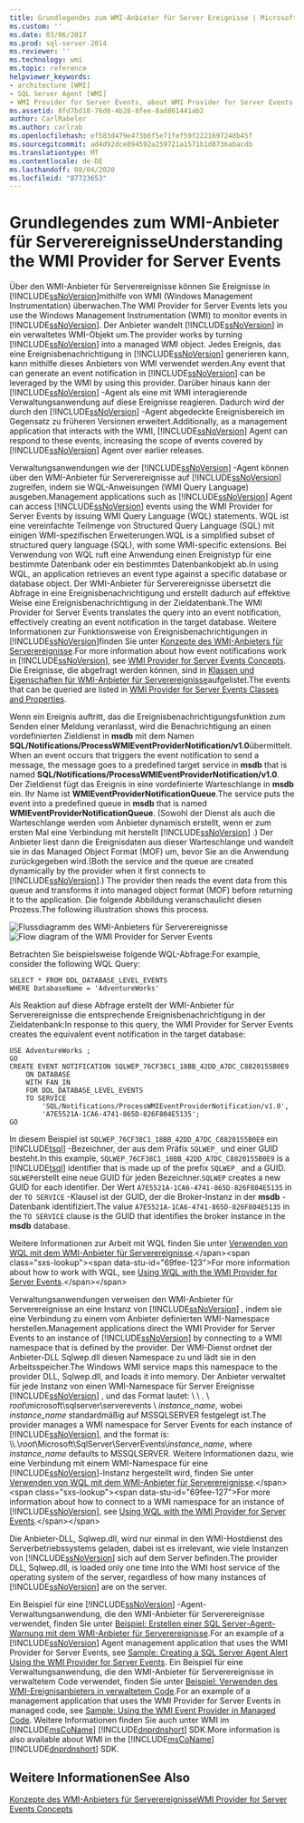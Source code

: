 ```yaml
---
title: Grundlegendes zum WMI-Anbieter für Server Ereignisse | Microsoft-Dokumentation
ms.custom: ''
ms.date: 03/06/2017
ms.prod: sql-server-2014
ms.reviewer: ''
ms.technology: wmi
ms.topic: reference
helpviewer_keywords:
- architecture [WMI]
- SQL Server Agent [WMI]
- WMI Provider for Server Events, about WMI Provider for Server Events
ms.assetid: 8fd7bd18-76d0-4b28-8fee-8ad861441ab2
author: CarlRabeler
ms.author: carlrab
ms.openlocfilehash: ef583d479e473b6f5e71fef59f2221697248b45f
ms.sourcegitcommit: ad4d92dce894592a259721a1571b1d8736abacdb
ms.translationtype: MT
ms.contentlocale: de-DE
ms.lasthandoff: 08/04/2020
ms.locfileid: "87723653"
---
```

# <a name="understanding-the-wmi-provider-for-server-events"></a><span data-ttu-id="69fee-102">Grundlegendes zum WMI-Anbieter für Serverereignisse</span><span class="sxs-lookup"><span data-stu-id="69fee-102">Understanding the WMI Provider for Server Events</span></span>
  <span data-ttu-id="69fee-103">Über den WMI-Anbieter für Serverereignisse können Sie Ereignisse in [!INCLUDE[ssNoVersion](../../includes/ssnoversion-md.md)]mithilfe von WMI (Windows Management Instrumentation) überwachen.</span><span class="sxs-lookup"><span data-stu-id="69fee-103">The WMI Provider for Server Events lets you use the Windows Management Instrumentation (WMI) to monitor events in [!INCLUDE[ssNoVersion](../../includes/ssnoversion-md.md)].</span></span> <span data-ttu-id="69fee-104">Der Anbieter wandelt [!INCLUDE[ssNoVersion](../../includes/ssnoversion-md.md)] in ein verwaltetes WMI-Objekt um.</span><span class="sxs-lookup"><span data-stu-id="69fee-104">The provider works by turning [!INCLUDE[ssNoVersion](../../includes/ssnoversion-md.md)] into a managed WMI object.</span></span> <span data-ttu-id="69fee-105">Jedes Ereignis, das eine Ereignisbenachrichtigung in [!INCLUDE[ssNoVersion](../../includes/ssnoversion-md.md)] generieren kann, kann mithilfe dieses Anbieters von WMI verwendet werden.</span><span class="sxs-lookup"><span data-stu-id="69fee-105">Any event that can generate an event notification in [!INCLUDE[ssNoVersion](../../includes/ssnoversion-md.md)] can be leveraged by the WMI by using this provider.</span></span> <span data-ttu-id="69fee-106">Darüber hinaus kann der [!INCLUDE[ssNoVersion](../../includes/ssnoversion-md.md)] -Agent als eine mit WMI interagierende Verwaltungsanwendung auf diese Ereignisse reagieren. Dadurch wird der durch den [!INCLUDE[ssNoVersion](../../includes/ssnoversion-md.md)] -Agent abgedeckte Ereignisbereich im Gegensatz zu früheren Versionen erweitert.</span><span class="sxs-lookup"><span data-stu-id="69fee-106">Additionally, as a management application that interacts with the WMI, [!INCLUDE[ssNoVersion](../../includes/ssnoversion-md.md)] Agent can respond to these events, increasing the scope of events covered by [!INCLUDE[ssNoVersion](../../includes/ssnoversion-md.md)] Agent over earlier releases.</span></span>

 <span data-ttu-id="69fee-107">Verwaltungsanwendungen wie der [!INCLUDE[ssNoVersion](../../includes/ssnoversion-md.md)] -Agent können über den WMI-Anbieter für Serverereignisse auf [!INCLUDE[ssNoVersion](../../includes/ssnoversion-md.md)] zugreifen, indem sie WQL-Anweisungen (WMI Query Language) ausgeben.</span><span class="sxs-lookup"><span data-stu-id="69fee-107">Management applications such as [!INCLUDE[ssNoVersion](../../includes/ssnoversion-md.md)] Agent can access [!INCLUDE[ssNoVersion](../../includes/ssnoversion-md.md)] events using the WMI Provider for Server Events by issuing WMI Query Language (WQL) statements.</span></span> <span data-ttu-id="69fee-108">WQL ist eine vereinfachte Teilmenge von Structured Query Language (SQL) mit einigen WMI-spezifischen Erweiterungen.</span><span class="sxs-lookup"><span data-stu-id="69fee-108">WQL is a simplified subset of structured query language (SQL), with some WMI-specific extensions.</span></span> <span data-ttu-id="69fee-109">Bei Verwendung von WQL ruft eine Anwendung einen Ereignistyp für eine bestimmte Datenbank oder ein bestimmtes Datenbankobjekt ab.</span><span class="sxs-lookup"><span data-stu-id="69fee-109">In using WQL, an application retrieves an event type against a specific database or database object.</span></span> <span data-ttu-id="69fee-110">Der WMI-Anbieter für Serverereignisse übersetzt die Abfrage in eine Ereignisbenachrichtigung und erstellt dadurch auf effektive Weise eine Ereignisbenachrichtigung in der Zieldatenbank.</span><span class="sxs-lookup"><span data-stu-id="69fee-110">The WMI Provider for Server Events translates the query into an event notification, effectively creating an event notification in the target database.</span></span> <span data-ttu-id="69fee-111">Weitere Informationen zur Funktionsweise von Ereignisbenachrichtigungen in [!INCLUDE[ssNoVersion](../../includes/ssnoversion-md.md)]finden Sie unter [Konzepte des WMI-Anbieters für Serverereignisse](https://technet.microsoft.com/library/ms180560.aspx).</span><span class="sxs-lookup"><span data-stu-id="69fee-111">For more information about how event notifications work in [!INCLUDE[ssNoVersion](../../includes/ssnoversion-md.md)], see [WMI Provider for Server Events Concepts](https://technet.microsoft.com/library/ms180560.aspx).</span></span> <span data-ttu-id="69fee-112">Die Ereignisse, die abgefragt werden können, sind in [Klassen und Eigenschaften für WMI-Anbieter für Serverereignisse](../../relational-databases/wmi-provider-server-events/wmi-provider-for-server-events-classes-and-properties.md)aufgelistet.</span><span class="sxs-lookup"><span data-stu-id="69fee-112">The events that can be queried are listed in [WMI Provider for Server Events Classes and Properties](../../relational-databases/wmi-provider-server-events/wmi-provider-for-server-events-classes-and-properties.md).</span></span>

 <span data-ttu-id="69fee-113">Wenn ein Ereignis auftritt, das die Ereignisbenachrichtigungsfunktion zum Senden einer Meldung veranlasst, wird die Benachrichtigung an einen vordefinierten Zieldienst in **msdb** mit dem Namen **SQL/Notifications/ProcessWMIEventProviderNotification/v1.0**übermittelt.</span><span class="sxs-lookup"><span data-stu-id="69fee-113">When an event occurs that triggers the event notification to send a message, the message goes to a predefined target service in **msdb** that is named **SQL/Notifications/ProcessWMIEventProviderNotification/v1.0**.</span></span> <span data-ttu-id="69fee-114">Der Zieldienst fügt das Ereignis in eine vordefinierte Warteschlange in **msdb** ein. Ihr Name ist **WMIEventProviderNotificationQueue**.</span><span class="sxs-lookup"><span data-stu-id="69fee-114">The service puts the event into a predefined queue in **msdb** that is named **WMIEventProviderNotificationQueue**.</span></span> <span data-ttu-id="69fee-115">(Sowohl der Dienst als auch die Warteschlange werden vom Anbieter dynamisch erstellt, wenn er zum ersten Mal eine Verbindung mit herstellt [!INCLUDE[ssNoVersion](../../includes/ssnoversion-md.md)] .) Der Anbieter liest dann die Ereignisdaten aus dieser Warteschlange und wandelt sie in das Managed Object Format (MOF) um, bevor Sie an die Anwendung zurückgegeben wird.</span><span class="sxs-lookup"><span data-stu-id="69fee-115">(Both the service and the queue are created dynamically by the provider when it first connects to [!INCLUDE[ssNoVersion](../../includes/ssnoversion-md.md)].) The provider then reads the event data from this queue and transforms it into managed object format (MOF) before returning it to the application.</span></span> <span data-ttu-id="69fee-116">Die folgende Abbildung veranschaulicht diesen Prozess.</span><span class="sxs-lookup"><span data-stu-id="69fee-116">The following illustration shows this process.</span></span>

 <span data-ttu-id="69fee-117">![Flussdiagramm des WMI-Anbieters für Serverereignisse](../../../2014/database-engine/dev-guide/media/wmi-provider-functional-spec.gif "Flussdiagramm des WMI-Anbieters für Serverereignisse")</span><span class="sxs-lookup"><span data-stu-id="69fee-117">![Flow diagram of the WMI Provider for Server Events](../../../2014/database-engine/dev-guide/media/wmi-provider-functional-spec.gif "Flow diagram of the WMI Provider for Server Events")</span></span>

 <span data-ttu-id="69fee-118">Betrachten Sie beispielsweise folgende WQL-Abfrage:</span><span class="sxs-lookup"><span data-stu-id="69fee-118">For example, consider the following WQL Query:</span></span>

```
SELECT * FROM DDL_DATABASE_LEVEL_EVENTS
WHERE DatabaseName = 'AdventureWorks'
```

 <span data-ttu-id="69fee-119">Als Reaktion auf diese Abfrage erstellt der WMI-Anbieter für Serverereignisse die entsprechende Ereignisbenachrichtigung in der Zieldatenbank:</span><span class="sxs-lookup"><span data-stu-id="69fee-119">In response to this query, the WMI Provider for Server Events creates the equivalent event notification in the target database:</span></span>

```
USE AdventureWorks ;
GO
CREATE EVENT NOTIFICATION SQLWEP_76CF38C1_18BB_42DD_A7DC_C8820155B0E9
    ON DATABASE
    WITH FAN_IN
    FOR DDL_DATABASE_LEVEL_EVENTS
    TO SERVICE
        'SQL/Notifications/ProcessWMIEventProviderNotification/v1.0', 
        'A7E5521A-1CA6-4741-865D-826F804E5135';
GO
```

 <span data-ttu-id="69fee-120">In diesem Beispiel ist `SQLWEP_76CF38C1_18BB_42DD_A7DC_C8820155B0E9` ein [!INCLUDE[tsql](../../includes/tsql-md.md)] -Bezeichner, der aus dem Präfix `SQLWEP_` und einer GUID besteht.</span><span class="sxs-lookup"><span data-stu-id="69fee-120">In this example, `SQLWEP_76CF38C1_18BB_42DD_A7DC_C8820155B0E9` is a [!INCLUDE[tsql](../../includes/tsql-md.md)] identifier that is made up of the prefix `SQLWEP_` and a GUID.</span></span> <span data-ttu-id="69fee-121">`SQLWEP`erstellt eine neue GUID für jeden Bezeichner.</span><span class="sxs-lookup"><span data-stu-id="69fee-121">`SQLWEP` creates a new GUID for each identifier.</span></span> <span data-ttu-id="69fee-122">Der Wert `A7E5521A-1CA6-4741-865D-826F804E5135` in der `TO SERVICE` -Klausel ist der GUID, der die Broker-Instanz in der **msdb** -Datenbank identifiziert.</span><span class="sxs-lookup"><span data-stu-id="69fee-122">The value `A7E5521A-1CA6-4741-865D-826F804E5135` in the `TO SERVICE` clause is the GUID that identifies the broker instance in the **msdb** database.</span></span>

 <span data-ttu-id="69fee-123">Weitere Informationen zur Arbeit mit WQL finden Sie unter [Verwenden von WQL mit dem WMI-Anbieter für Serverereignisse](https://technet.microsoft.com/library/ms180524\(v=sql.105\).aspx).</span><span class="sxs-lookup"><span data-stu-id="69fee-123">For more information about how to work with WQL, see [Using WQL with the WMI Provider for Server Events](https://technet.microsoft.com/library/ms180524\(v=sql.105\).aspx).</span></span>

 <span data-ttu-id="69fee-124">Verwaltungsanwendungen verweisen den WMI-Anbieter für Serverereignisse an eine Instanz von [!INCLUDE[ssNoVersion](../../includes/ssnoversion-md.md)] , indem sie eine Verbindung zu einem vom Anbieter definierten WMI-Namespace herstellen.</span><span class="sxs-lookup"><span data-stu-id="69fee-124">Management applications direct the WMI Provider for Server Events to an instance of [!INCLUDE[ssNoVersion](../../includes/ssnoversion-md.md)] by connecting to a WMI namespace that is defined by the provider.</span></span> <span data-ttu-id="69fee-125">Der WMI-Dienst ordnet der Anbieter-DLL Sqlwep.dll diesen Namespace zu und lädt sie in den Arbeitsspeicher.</span><span class="sxs-lookup"><span data-stu-id="69fee-125">The Windows WMI service maps this namespace to the provider DLL, Sqlwep.dll, and loads it into memory.</span></span> <span data-ttu-id="69fee-126">Der Anbieter verwaltet für jede Instanz von einen WMI-Namespace für Server Ereignisse [!INCLUDE[ssNoVersion](../../includes/ssnoversion-md.md)] , und das Format lautet: \\ \\ . \\ *root*\microsoft\sqlserver\serverevents \\ *instance_name*, wobei *instance_name* standardmäßig auf MSSQLSERVER festgelegt ist.</span><span class="sxs-lookup"><span data-stu-id="69fee-126">The provider manages a WMI namespace for Server Events for each instance of [!INCLUDE[ssNoVersion](../../includes/ssnoversion-md.md)], and the format is: \\\\.\\*root*\Microsoft\SqlServer\ServerEvents\\*instance_name*, where *instance_name* defaults to MSSQLSERVER.</span></span> <span data-ttu-id="69fee-127">Weitere Informationen dazu, wie eine Verbindung mit einem WMI-Namespace für eine [!INCLUDE[ssNoVersion](../../includes/ssnoversion-md.md)]-Instanz hergestellt wird, finden Sie unter [Verwenden von WQL mit dem WMI-Anbieter für Serverereignisse](https://technet.microsoft.com/library/ms180524\(v=sql.105\).aspx).</span><span class="sxs-lookup"><span data-stu-id="69fee-127">For more information about how to connect to a WMI namespace for an instance of [!INCLUDE[ssNoVersion](../../includes/ssnoversion-md.md)], see [Using WQL with the WMI Provider for Server Events](https://technet.microsoft.com/library/ms180524\(v=sql.105\).aspx).</span></span>

 <span data-ttu-id="69fee-128">Die Anbieter-DLL, Sqlwep.dll, wird nur einmal in den WMI-Hostdienst des Serverbetriebssystems geladen, dabei ist es irrelevant, wie viele Instanzen von [!INCLUDE[ssNoVersion](../../includes/ssnoversion-md.md)] sich auf dem Server befinden.</span><span class="sxs-lookup"><span data-stu-id="69fee-128">The provider DLL, Sqlwep.dll, is loaded only one time into the WMI host service of the operating system of the server, regardless of how many instances of [!INCLUDE[ssNoVersion](../../includes/ssnoversion-md.md)] are on the server.</span></span>

 <span data-ttu-id="69fee-129">Ein Beispiel für eine [!INCLUDE[ssNoVersion](../../includes/ssnoversion-md.md)] -Agent-Verwaltungsanwendung, die den WMI-Anbieter für Serverereignisse verwendet, finden Sie unter [Beispiel: Erstellen einer SQL Server-Agent-Warnung mit dem WMI-Anbieter für Serverereignisse](https://technet.microsoft.com/library/ms186385.aspx).</span><span class="sxs-lookup"><span data-stu-id="69fee-129">For an example of a [!INCLUDE[ssNoVersion](../../includes/ssnoversion-md.md)] Agent management application that uses the WMI Provider for Server Events, see [Sample: Creating a SQL Server Agent Alert Using the WMI Provider for Server Events](https://technet.microsoft.com/library/ms186385.aspx).</span></span> <span data-ttu-id="69fee-130">Ein Beispiel für eine Verwaltungsanwendung, die den WMI-Anbieter für Serverereignisse in verwaltetem Code verwendet, finden Sie unter [Beispiel: Verwenden des WMI-Ereignisanbieters in verwaltetem Code](https://technet.microsoft.com/library/ms179315.aspx).</span><span class="sxs-lookup"><span data-stu-id="69fee-130">For an example of a management application that uses the WMI Provider for Server Events in managed code, see [Sample: Using the WMI Event Provider in Managed Code](https://technet.microsoft.com/library/ms179315.aspx).</span></span> <span data-ttu-id="69fee-131">Weitere Informationen finden Sie auch unter WMI im [!INCLUDE[msCoName](../../includes/msconame-md.md)] [!INCLUDE[dnprdnshort](../../includes/dnprdnshort-md.md)] SDK.</span><span class="sxs-lookup"><span data-stu-id="69fee-131">More information is also available about WMI in the [!INCLUDE[msCoName](../../includes/msconame-md.md)] [!INCLUDE[dnprdnshort](../../includes/dnprdnshort-md.md)] SDK.</span></span>

## <a name="see-also"></a><span data-ttu-id="69fee-132">Weitere Informationen</span><span class="sxs-lookup"><span data-stu-id="69fee-132">See Also</span></span>
 [<span data-ttu-id="69fee-133">Konzepte des WMI-Anbieters für Serverereignisse</span><span class="sxs-lookup"><span data-stu-id="69fee-133">WMI Provider for Server Events Concepts</span></span>](https://technet.microsoft.com/library/ms180560.aspx)


